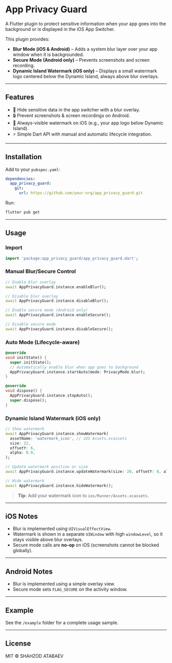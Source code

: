 # App Privacy Guard

A Flutter plugin to protect sensitive information when your app goes into the background or is displayed in the iOS App Switcher.

This plugin provides:

- **Blur Mode (iOS & Android)** – Adds a system blur layer over your app window when it is backgrounded.
- **Secure Mode (Android only)** – Prevents screenshots and screen recording.
- **Dynamic Island Watermark (iOS only)** – Displays a small watermark logo centered below the Dynamic Island, always above blur overlays.

---

## Features

- 🚫 Hide sensitive data in the app switcher with a blur overlay.
- 🔒 Prevent screenshots & screen recordings on Android.
- 🌊 Always-visible watermark on iOS (e.g., your app logo below Dynamic Island).
- ⚡ Simple Dart API with manual and automatic lifecycle integration.

---

## Installation

Add to your `pubspec.yaml`:

```yaml
dependencies:
  app_privacy_guard:
    git:
      url: https://github.com/your-org/app_privacy_guard.git
```

Run:

```bash
flutter pub get
```

---

## Usage

### Import

```dart
import 'package:app_privacy_guard/app_privacy_guard.dart';
```

### Manual Blur/Secure Control

```dart
// Enable blur overlay
await AppPrivacyGuard.instance.enableBlur();

// Disable blur overlay
await AppPrivacyGuard.instance.disableBlur();

// Enable secure mode (Android only)
await AppPrivacyGuard.instance.enableSecure();

// Disable secure mode
await AppPrivacyGuard.instance.disableSecure();
```

### Auto Mode (Lifecycle-aware)

```dart
@override
void initState() {
  super.initState();
  // Automatically enable blur when app goes to background
  AppPrivacyGuard.instance.startAuto(mode: PrivacyMode.blur);
}

@override
void dispose() {
  AppPrivacyGuard.instance.stopAuto();
  super.dispose();
}
```

### Dynamic Island Watermark (iOS only)

```dart
// Show watermark
await AppPrivacyGuard.instance.showWatermark(
  assetName: 'watermark_icon', // iOS Assets.xcassets
  size: 22,
  offsetY: 6,
  alpha: 0.9,
);

// Update watermark position or size
await AppPrivacyGuard.instance.updateWatermark(size: 20, offsetY: 8, alpha: 0.85);

// Hide watermark
await AppPrivacyGuard.instance.hideWatermark();
```

> **Tip:** Add your watermark icon to `ios/Runner/Assets.xcassets`.

---

## iOS Notes

- Blur is implemented using `UIVisualEffectView`.
- Watermark is shown in a separate `UIWindow` with high `windowLevel`, so it stays visible above blur overlays.
- Secure mode calls are **no-op** on iOS (screenshots cannot be blocked globally).

---

## Android Notes

- Blur is implemented using a simple overlay view.
- Secure mode sets `FLAG_SECURE` on the activity window.

---

## Example

See the `/example` folder for a complete usage sample.

---

## License

MIT © SHAHZOD ATABAEV
